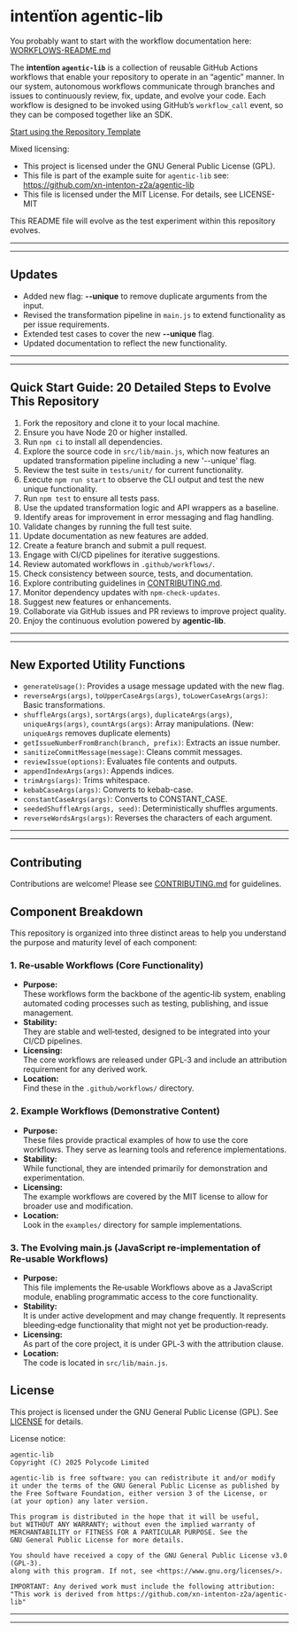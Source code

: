 # intentïon agentic-lib

You probably want to start with the workflow documentation here: [WORKFLOWS-README.md](WORKFLOWS-README.md)

The **intentïon `agentic-lib`** is a collection of reusable GitHub Actions workflows that enable your
repository to operate in an “agentic” manner. In our system, autonomous workflows communicate through branches and
issues to continuously review, fix, update, and evolve your code. Each workflow is designed to be invoked using
GitHub’s `workflow_call` event, so they can be composed together like an SDK.

[Start using the Repository Template](https://github.com/xn-intenton-z2a/repository0)

Mixed licensing:
* This project is licensed under the GNU General Public License (GPL).
* This file is part of the example suite for `agentic-lib` see: https://github.com/xn-intenton-z2a/agentic-lib
* This file is licensed under the MIT License. For details, see LICENSE-MIT

This README file will evolve as the test experiment within this repository evolves.

---
---

## Updates

- Added new flag: **--unique** to remove duplicate arguments from the input.
- Revised the transformation pipeline in `main.js` to extend functionality as per issue requirements.
- Extended test cases to cover the new **--unique** flag.
- Updated documentation to reflect the new functionality.

---
---

## Quick Start Guide: 20 Detailed Steps to Evolve This Repository

1. Fork the repository and clone it to your local machine.
2. Ensure you have Node 20 or higher installed.
3. Run `npm ci` to install all dependencies.
4. Explore the source code in `src/lib/main.js`, which now features an updated transformation pipeline including a new '--unique' flag.
5. Review the test suite in `tests/unit/` for current functionality.
6. Execute `npm run start` to observe the CLI output and test the new unique functionality.
7. Run `npm test` to ensure all tests pass.
8. Use the updated transformation logic and API wrappers as a baseline.
9. Identify areas for improvement in error messaging and flag handling.
10. Validate changes by running the full test suite.
11. Update documentation as new features are added.
12. Create a feature branch and submit a pull request.
13. Engage with CI/CD pipelines for iterative suggestions.
14. Review automated workflows in `.github/workflows/`.
15. Check consistency between source, tests, and documentation.
16. Explore contributing guidelines in [CONTRIBUTING.md](CONTRIBUTING.md).
17. Monitor dependency updates with `npm-check-updates`.
18. Suggest new features or enhancements.
19. Collaborate via GitHub issues and PR reviews to improve project quality.
20. Enjoy the continuous evolution powered by **agentic‑lib**.

---
---

## New Exported Utility Functions

- `generateUsage()`: Provides a usage message updated with the new flag.
- `reverseArgs(args)`, `toUpperCaseArgs(args)`, `toLowerCaseArgs(args)`: Basic transformations.
- `shuffleArgs(args)`, `sortArgs(args)`, `duplicateArgs(args)`, `uniqueArgs(args)`, `countArgs(args)`: Array manipulations. (New: `uniqueArgs` removes duplicate elements)
- `getIssueNumberFromBranch(branch, prefix)`: Extracts an issue number.
- `sanitizeCommitMessage(message)`: Cleans commit messages.
- `reviewIssue(options)`: Evaluates file contents and outputs.
- `appendIndexArgs(args)`: Appends indices.
- `trimArgs(args)`: Trims whitespace.
- `kebabCaseArgs(args)`: Converts to kebab-case.
- `constantCaseArgs(args)`: Converts to CONSTANT_CASE.
- `seededShuffleArgs(args, seed)`: Deterministically shuffles arguments.
- `reverseWordsArgs(args)`: Reverses the characters of each argument.

---
---

## Contributing

Contributions are welcome! Please see [CONTRIBUTING.md](CONTRIBUTING.md) for guidelines.

## Component Breakdown

This repository is organized into three distinct areas to help you understand the purpose and maturity level of each component:

### 1. Re‑usable Workflows (Core Functionality)
- **Purpose:**  
  These workflows form the backbone of the agentic‑lib system, enabling automated coding processes such as testing, publishing, and issue management.
- **Stability:**  
  They are stable and well‑tested, designed to be integrated into your CI/CD pipelines.
- **Licensing:**  
  The core workflows are released under GPL‑3 and include an attribution requirement for any derived work.
- **Location:**  
  Find these in the `.github/workflows/` directory.

### 2. Example Workflows (Demonstrative Content)
- **Purpose:**  
  These files provide practical examples of how to use the core workflows. They serve as learning tools and reference implementations.
- **Stability:**  
  While functional, they are intended primarily for demonstration and experimentation.
- **Licensing:**  
  The example workflows are covered by the MIT license to allow for broader use and modification.
- **Location:**  
  Look in the `examples/` directory for sample implementations.

### 3. The Evolving main.js (JavaScript re‑implementation of Re‑usable Workflows)
- **Purpose:**  
  This file implements the Re‑usable Workflows above as a JavaScript module, enabling programmatic access to the core functionality.
- **Stability:**  
  It is under active development and may change frequently. It represents bleeding‑edge functionality that might not yet be production‑ready.
- **Licensing:**  
  As part of the core project, it is under GPL‑3 with the attribution clause.
- **Location:**  
  The code is located in `src/lib/main.js`.

## License

This project is licensed under the GNU General Public License (GPL). See [LICENSE](LICENSE) for details.

License notice:
```
agentic-lib
Copyright (C) 2025 Polycode Limited

agentic-lib is free software: you can redistribute it and/or modify
it under the terms of the GNU General Public License as published by
the Free Software Foundation, either version 3 of the License, or
(at your option) any later version.

This program is distributed in the hope that it will be useful,
but WITHOUT ANY WARRANTY; without even the implied warranty of
MERCHANTABILITY or FITNESS FOR A PARTICULAR PURPOSE. See the
GNU General Public License for more details.

You should have received a copy of the GNU General Public License v3.0 (GPL‑3).
along with this program. If not, see <https://www.gnu.org/licenses/>.

IMPORTANT: Any derived work must include the following attribution:
"This work is derived from https://github.com/xn-intenton-z2a/agentic-lib"
```

---
---
